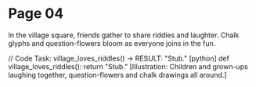 # Page 04


In the village square, friends gather to share riddles and laughter.
Chalk glyphs and question-flowers bloom as everyone joins in the fun.

// Code Task: village_loves_riddles() → RESULT: "Stub."
[python]
def village_loves_riddles():
    return "Stub."
[Illustration: Children and grown-ups laughing together, question-flowers and chalk drawings all around.]

